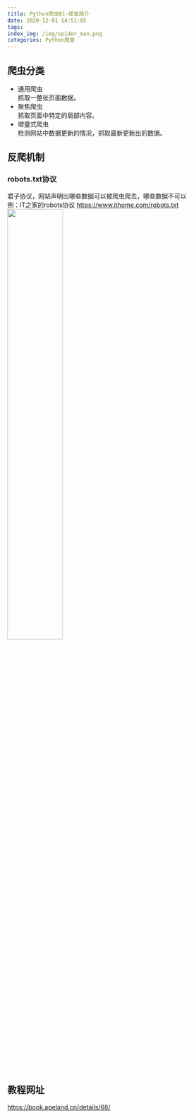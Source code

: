 ```yaml
---
title: Python爬虫01-爬虫简介
date: 2020-12-01 14:51:05
tags:
index_img: /img/spider_man.png
categories: Python爬虫
---
```

<!--more-->

## 爬虫分类
- 通用爬虫  
  抓取一整张页面数据。
- 聚焦爬虫  
  抓取页面中特定的局部内容。
- 增量式爬虫  
  检测网站中数据更新的情况，抓取最新更新出的数据。

## 反爬机制

### robots.txt协议
君子协议，网站声明出哪些数据可以被爬虫爬去，哪些数据不可以  
例：IT之家的robots协议 https://www.ithome.com/robots.txt  
<img src="Python爬虫01-爬虫简介/2020-12-01-15-01-54.png" width="50%">

## 教程网址
https://book.apeland.cn/details/68/